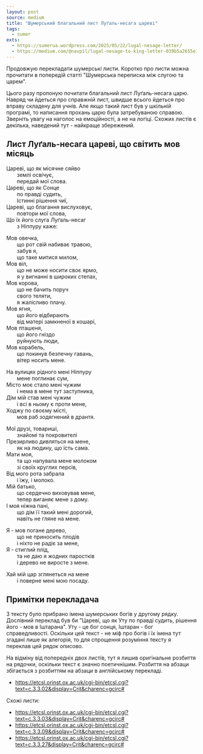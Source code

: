 ```yaml
---
layout: post
source: medium
title: "Шумерський благальний лист Луґаль-несага цареві"
tags:
  - sumer
exts:
  - https://sumerua.wordpress.com/2025/05/22/lugal-nesage-letter/
  - https://medium.com/@navpil/lugal-nesage-to-king-letter-039b5a2655e1
---
```

Продовжую перекладати шумерські листи. Коротко про листи можна прочитати в попередій статті "Шумерська переписка між слугою та царем".

Цього разу пропоную почитати благальний лист Луґаль-несага царю. Навряд чи йдеться про справжній лист, швидше всього йдеться про вправу складену для учнів. Але якщо такий лист був у шкільній програмі, то написання прохань царю була затребуваною справою. Зверніть увагу на наголос на емоційності, а не на логіці. Схожих листів є декілька, наведений тут - найкраще збережений.

## Лист Луґаль-несага цареві, що світить мов місяць

Цареві, що як місячне сяйво  
  землі освічує,  
  передай мої слова.  
Цареві, що як Сонце  
  по правді судить,  
  Істинні рішення чиї,  
Цареві, що благання вислуховує,  
  повтори мої слова,  
Що їх його слуга Луґаль-несаг  
  з Ніппуру каже:

Мов овечка,  
  що рот свій набиває травою,  
  забув я,  
  що таке митися милом,  
Мов віл,  
  що не може носити своє ярмо,  
  я у вигнанні в широких степах,  
Мов корова,  
  що не бачить поруч  
  свого теляти,  
  я жалісливо плачу.  
Мов ягня,  
  що його відбирають  
  від матері замкненої в кошарі,  
Мов пташеня,  
  що його гніздо  
  руйнують люди,  
Мов корабель,  
  що покинув безпечну гавань,  
  вітер носить мене.

На вулицях рідного мені Ніппуру  
  мене поглинає сум,  
Місто моє стало мені чужим  
  і нема в мене тут заступника,  
Дім мій став мені чужим  
  і всі в ньому є проти мене,  
Ходжу по своєму місті,  
  мов раб зодягнений в дрантя.

Мої друзі, товариші,  
  знайомі та покровителі  
Презирливо дивляться на мене,  
  як на людину, що їсть сама.  
Мати моя,  
  та що напувала мене молоком  
  зі своїх круглих персів,  
Від мого рота забрала  
  і їжу, і молоко.  
Мій батько,  
  що сердечно виховував мене,  
  тепер виганяє мене з дому.  
І моя ніжна пані,  
  що дім її такий мені дорогий,  
  навіть не гляне на мене.

Я - мов погане дерево,  
  що не приносить плодів  
  і ніхто не радіє за мене,  
Я - стиглий плід,  
  та не даю я жодних паростків  
  і дерево не виросте з мене.

Хай мій цар зглянеться на мене  
  і поверне мені мою посаду.

## Примітки перекладача

З тексту було прибрано імена шумерських богів у другому рядку. Дослівний переклад був би "Цареві, що як Уту по правді судить, рішення його - мов в Іштарана". Уту - це бог сонця, Іштаран - бог справедливості. Оскільки цей текст - не міф про богів і їх імена тут згадані лише як алегорія, то для спрощення розуміння тексту я переклав цей рядок описово.

На відміну від попередніх двох листів, тут я лишив оригінальне розбиття на рядочки, оскільки текст є значно поетичнішим. Розбиття на абзаци збігається з розбиттям на абзаци в англійському перекладі.

 - https://etcsl.orinst.ox.ac.uk/cgi-bin/etcsl.cgi?text=c.3.3.02&display=Crit&charenc=gcirc#

Схожі листи:

 - https://etcsl.orinst.ox.ac.uk/cgi-bin/etcsl.cgi?text=c.3.3.03&display=Crit&charenc=gcirc#
 - https://etcsl.orinst.ox.ac.uk/cgi-bin/etcsl.cgi?text=c.3.3.09&display=Crit&charenc=gcirc#
 - https://etcsl.orinst.ox.ac.uk/cgi-bin/etcsl.cgi?text=c.3.3.27&display=Crit&charenc=gcirc#
